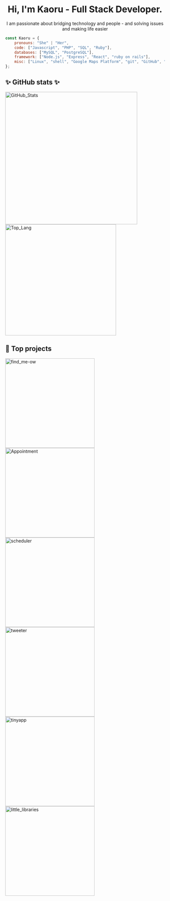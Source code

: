

<h1 align="center">Hi, I'm Kaoru - Full Stack Developer.</h1>
<p align="center">I am passionate about bridging technology and people - and solving issues and making life easier</p>


```javascript
const Kaoru = {
    pronouns: "She" | "Her",
    code: ["Javascript", "PHP", "SQL", "Ruby"],
    databases: ["MySQL", "PostgreSQL"],
    framework: ["Node.js", "Express", "React", "ruby on rails"],
    misc: ["Linux", "shell", "Google Maps Platform", "git", "GitHub", "JWT", "Twilio"]
};
```
    
## :sparkles: GitHub stats :sparkles:
<p align="left">
<img width="417" src="https://github-readme-stats.vercel.app/api?username=CarlSmoky&show_icons=true&theme=dracula&custom_title=Kaoru's_GitHub_Stats" alt="GitHub_Stats">

<img width="350" src="https://github-readme-stats.vercel.app/api/top-langs/?username=CarlSmoky&layout=compact&theme=dracula" alt="Top_Lang">
</p>

## 🤖 Top projects
<p align="left">
    <a href="https://github.com/CarlSmoky/find_me-ow"><img width="282" src="https://github-readme-stats.vercel.app/api/pin/?username=CarlSmoky&repo=find_me-ow&theme=dracula" alt="find_me-ow"></a>
    <a href="https://github.com/CarlSmoky/Appointment"><img width="282" src="https://github-readme-stats.vercel.app/api/pin/?username=CarlSmoky&repo=Appointment&theme=dracula" alt="Appointment"></a>
    <a href="https://github.com/CarlSmoky/scheduler"><img width="282" src="https://github-readme-stats.vercel.app/api/pin/?username=CarlSmoky&repo=scheduler&theme=dracula" alt="scheduler"></a>
    <a href="https://github.com/CarlSmoky/tweeter"><img width="282" src="https://github-readme-stats.vercel.app/api/pin/?username=CarlSmoky&repo=tweeter&theme=dracula" alt="tweeter"></a>
    <a href="https://github.com/CarlSmoky/tinyapp"><img width="282" src="https://github-readme-stats.vercel.app/api/pin/?username=CarlSmoky&repo=tinyapp&theme=dracula" alt="tinyapp"></a>
    <a href="https://github.com/CarlSmoky/little_libraries"><img width="282" src="https://github-readme-stats.vercel.app/api/pin/?username=CarlSmoky&repo=little_libraries&theme=dracula" alt="little_libraries"></a>
</P>

